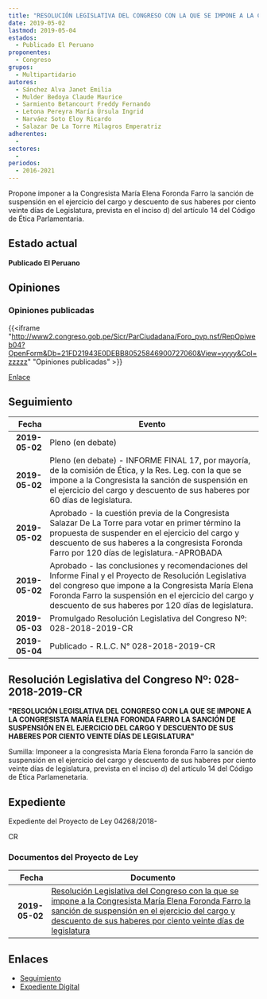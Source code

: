 ```yaml
---
title: "RESOLUCIÓN LEGISLATIVA DEL CONGRESO CON LA QUE SE IMPONE A LA CONGRESISTA MARÍA ELENA FORONDA FARRO LA SANCIÓN DE SUSPENSIÓN EN EL EJERCICIO DEL CARGO Y DESCUENTO DE SUS HABERES POR CIENTO VEINTE DÍAS DE LEGISLATURA"
date: 2019-05-02
lastmod: 2019-05-04
estados: 
  - Publicado El Peruano
proponentes: 
  - Congreso
grupos: 
  - Multipartidario
autores: 
  - Sánchez Alva Janet Emilia
  - Mulder Bedoya Claude Maurice
  - Sarmiento Betancourt Freddy Fernando
  - Letona Pereyra María Úrsula Ingrid
  - Narváez Soto Eloy Ricardo
  - Salazar De La Torre Milagros Emperatriz
adherentes: 
  - 
sectores: 
  - 
periodos: 
  - 2016-2021
---
```


Propone imponer a la Congresista María Elena Foronda Farro la sanción de suspensión en el ejercicio del cargo y descuento de sus haberes por ciento veinte días de Legislatura, prevista en el inciso d) del artículo 14 del Código de Ética Parlamentaria.


## Estado actual

**Publicado El Peruano**

## Opiniones

### Opiniones publicadas

{{<iframe "http://www2.congreso.gob.pe/Sicr/ParCiudadana/Foro_pvp.nsf/RepOpiweb04?OpenForm&Db=21FD21943E0DEBB80525846900727060&View=yyyy&Col=zzzzz" "Opiniones publicadas" >}}

[Enlace](http://www2.congreso.gob.pe/Sicr/ParCiudadana/Foro_pvp.nsf/RepOpiweb04?OpenForm&Db=21FD21943E0DEBB80525846900727060&View=yyyy&Col=zzzzz)

## Seguimiento

| Fecha | Evento |
|------:|--------|
| **2019-05-02** | Pleno (en debate)|
| **2019-05-02** | Pleno (en debate) - INFORME FINAL 17, por mayoría, de la comisión de Ética, y la Res. Leg. con la que se impone a la Congresista la sanción de suspensión en el ejercicio del cargo y descuento de sus haberes por 60 días de legislatura.|
| **2019-05-02** | Aprobado - la cuestión previa de la Congresista Salazar De La Torre para votar en primer término la propuesta de suspender en el ejercicio del cargo y descuento de sus haberes a la congresista Foronda Farro por 120 días de legislatura.-APROBADA|
| **2019-05-02** | Aprobado - las conclusiones y recomendaciones del Informe Final y el Proyecto de Resolución Legislativa del congreso que impone a la Congresista María Elena Foronda Farro la suspensión en el ejercicio del cargo y descuento de sus haberes por 120 días de legislatura.|
| **2019-05-03** | Promulgado Resolución Legislativa del Congreso Nº: 028-2018-2019-CR|
| **2019-05-04** | Publicado - R.L.C. N° 028-2018-2019-CR|

## Resolución Legislativa del Congreso Nº: 028-2018-2019-CR

**"RESOLUCIÓN LEGISLATIVA DEL CONGRESO CON LA QUE SE IMPONE A LA CONGRESISTA MARÍA ELENA FORONDA FARRO LA SANCIÓN DE SUSPENSIÓN EN EL EJERCICIO DEL CARGO Y DESCUENTO DE SUS HABERES POR CIENTO VEINTE DÍAS DE LEGISLATURA"**

Sumilla: Imponeer a la congresista María Elena foronda Farro la sanción de suspensión en el ejercicio del cargo y descuento de sus haberes por ciento veinte días de legislatura, prevista en el inciso d) del artículo 14 del Código de Ética Parlamenetaria.


## Expediente

Expediente del Proyecto de Ley 04268/2018-

CR


### Documentos del Proyecto de Ley

| Fecha | Documento |
|------:|--------|
| **2019-05-02** | [Resolución Legislativa del Congreso con la que se impone a la Congresista María Elena Foronda Farro la sanción de suspensión en el ejercicio del cargo y descuento de sus haberes por ciento veinte días de legislatura](http://www.leyes.congreso.gob.pe/Documentos/2016_2021/Proyectos_de_Ley_y_de_Resoluciones_Legislativas/PL0426820190502.pdf) |

## Enlaces 

- [Seguimiento](http://www2.congreso.gob.pe/Sicr/TraDocEstProc/CLProLey2016.nsf/f7fff46988ca05b1052578e100829cc7/44a5775d8cf7cd6a052583f5000464fb?OpenDocument)
- [Expediente Digital](http://www2.congreso.gob.pe/Sicr/TraDocEstProc/CLProLey2016.nsf/f7fff46988ca05b1052578e100829cc7/44a5775d8cf7cd6a052583f5000464fb?OpenDocument&Click=05257FB7005EB655.eb71d0cf91d8294e05256cdf006b5706/$Body/0.1C6C)

